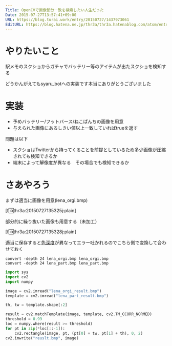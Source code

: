 ```yaml
---
Title: OpenCVで画像部分一致を検索したい人生だった
Date: 2015-07-27T13:57:41+09:00
URL: https://blog.turai.work/entry/20150727/1437973061
EditURL: https://blog.hatena.ne.jp/thr3a/thr3a.hatenablog.com/atom/entry/8454420450103553137
---
```


# やりたいこと

駅メモのスクショからガチャでバッテリー等のアイテムが出たスクショを検知する

どうかんがえてもsyaru_botへの実装です本当にありがとうございました

# 実装

- 予めバッテリー/フットバース/ねこぱんちの画像を用意
- 与えられた画像にあるしきい値以上一致していればtrueを返す

問題は以下

- スクショはTwitterから持ってくることを前提としているため多少画像が圧縮されても検知できるか
- 端末によって解像度が異なる　その場合でも検知できるか

# さあやろう

まずは適当に画像を用意(lena_orgi.bmp)

[f:id:thr3a:20150727135325j:plain]

部分的に繰り抜いた画像も用意する（未加工）

[f:id:thr3a:20150727135328j:plain]

適当に保存すると[色深度](http://e-words.jp/w/%E8%89%B2%E6%B7%B1%E5%BA%A6.html)が異なってエラー吐かれるのでこちら側で変換して合わせておく
```
convert -depth 24 lena_orgi.bmp lena_orgi.bmp 
convert -depth 24 lena_part.bmp lena_part.bmp 
```

```python
import sys
import cv2
import numpy

image = cv2.imread("lena_orgi_result.bmp")
template = cv2.imread("lena_part_result.bmp")

th, tw = template.shape[:2]

result = cv2.matchTemplate(image, template, cv2.TM_CCORR_NORMED)
threshold = 0.99
loc = numpy.where(result >= threshold)
for pt in zip(*loc[::-1]):
	cv2.rectangle(image, pt, (pt[0] + tw, pt[1] + th), 0, 2)
cv2.imwrite("reuslt.bmp", image)
```

